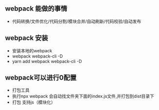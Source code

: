 ## webpack 能做的事情
- 代码转换/文件优化/代码分割/模块合并/自动刷新/代码校验/自动发布

## webpack 安装
- 安装本地的webpack
- webpack webpack-cli -D
- yarn add webpack webpack-cli -D

## webpack可以进行0配置
- 打包工具
- 执行npx webpack 会自动找文件夹下面的index.js文件,并打包到dist目录下
- 打包 支持js（模块化）




